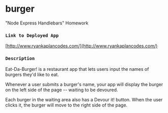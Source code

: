 # burger
"Node Express Handlebars" Homework

### `Link to Deployed App`
[http://www.ryankaplancodes.com/](http://www.ryankaplancodes.com/)

### `Description`
Eat-Da-Burger! is a restaurant app that lets users input the names of burgers they'd like to eat.

Whenever a user submits a burger's name, your app will display the burger on the left side of the page -- waiting to be devoured.

Each burger in the waiting area also has a Devour it! button. When the user clicks it, the burger will move to the right side of the page.